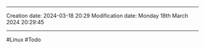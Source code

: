 

----
Creation date: 2024-03-18 20:29
Modification date: Monday 18th March 2024 20:29:45

----

#Linux 
#Todo 

